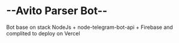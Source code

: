 # --Avito Parser Bot--
Bot base on stack NodeJs + node-telegram-bot-api + Firebase and complited to deploy on Vercel
